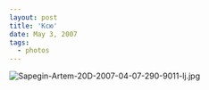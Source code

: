 ```yaml
---
layout: post
title: 'Ксю'
date: May 3, 2007
tags:
  - photos
---
```


![Sapegin-Artem-20D-2007-04-07-290-9011-lj.jpg](upload://Sapegin-Artem-20D-2007-04-07-290-9011-lj.jpg)
